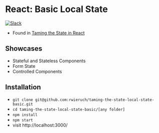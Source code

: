 # React: Basic Local State

[![Slack](https://slack-the-road-to-learn-react.wieruch.com/badge.svg)](https://slack-the-road-to-learn-react.wieruch.com/)

* Found in [Taming the State in React](https://roadtoreact.com/course-details?courseId=TAMING_THE_STATE)

## Showcases

* Stateful and Stateless Components
* Form State
* Controlled Components

## Installation

* `git clone git@github.com:rwieruch/taming-the-state-local-state-basic.git`
* `cd taming-the-state-local-state-basic/[any folder]`
* `npm install`
* `npm start`
* visit http://localhost:3000/

